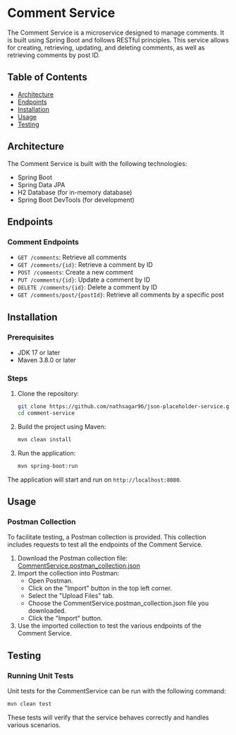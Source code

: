# Comment Service

The Comment Service is a microservice designed to manage comments. It is built using Spring Boot and follows RESTful principles. This service allows for creating, retrieving, updating, and deleting comments, as well as retrieving comments by post ID.

## Table of Contents

- [Architecture](#architecture)
- [Endpoints](#endpoints)
- [Installation](#installation)
- [Usage](#usage)
- [Testing](#testing)

## Architecture

The Comment Service is built with the following technologies:

- Spring Boot
- Spring Data JPA
- H2 Database (for in-memory database)
- Spring Boot DevTools (for development)

## Endpoints

### Comment Endpoints

- `GET /comments`: Retrieve all comments
- `GET /comments/{id}`: Retrieve a comment by ID
- `POST /comments`: Create a new comment
- `PUT /comments/{id}`: Update a comment by ID
- `DELETE /comments/{id}`: Delete a comment by ID
- `GET /comments/post/{postId}`: Retrieve all comments by a specific post

## Installation

### Prerequisites

- JDK 17 or later
- Maven 3.8.0 or later

### Steps

1. Clone the repository:

    ```bash
    git clone https://github.com/nathsagar96/json-placeholder-service.git
    cd comment-service
    ```

2. Build the project using Maven:

    ```bash
    mvn clean install
    ```

3. Run the application:

    ```bash
    mvn spring-boot:run
    ```

The application will start and run on `http://localhost:8080`.

## Usage

### Postman Collection

To facilitate testing, a Postman collection is provided. This collection includes requests to test all the endpoints of the Comment Service.

1. Download the Postman collection file: [CommentService.postman_collection.json](CommentService.postman_collection.json)
2. Import the collection into Postman:
   - Open Postman.
   - Click on the "Import" button in the top left corner.
   - Select the "Upload Files" tab.
   - Choose the CommentService.postman_collection.json file you downloaded.
   - Click the "Import" button.
3. Use the imported collection to test the various endpoints of the Comment Service.

## Testing

### Running Unit Tests

Unit tests for the CommentService can be run with the following command:

```bash
mvn clean test
```

These tests will verify that the service behaves correctly and handles various scenarios.
